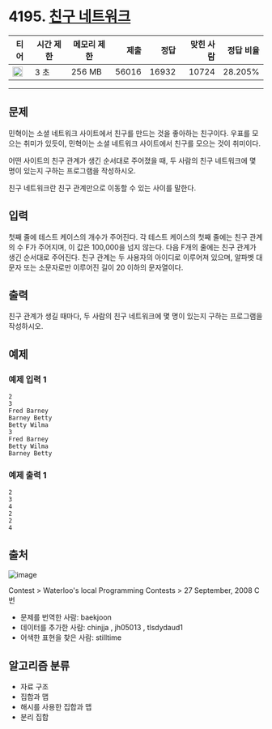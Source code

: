 # 4195. [친구 네트워크](https://www.acmicpc.net/problem/4195)

| 티어                                                                  | 시간 제한 | 메모리 제한 |  제출 |  정답 | 맞힌 사람 | 정답 비율 |
| --------------------------------------------------------------------- | --------- | ----------- | ----: | ----: | --------: | --------: |
| <img src="https://static.solved.ac/tier_small/14.svg" width="20px" /> | 3 초      | 256 MB      | 56016 | 16932 |     10724 |   28.205% |

---

## 문제

민혁이는 소셜 네트워크 사이트에서 친구를 만드는 것을 좋아하는 친구이다. 우표를 모으는 취미가 있듯이, 민혁이는 소셜 네트워크 사이트에서 친구를 모으는 것이 취미이다.

어떤 사이트의 친구 관계가 생긴 순서대로 주어졌을 때, 두 사람의 친구 네트워크에 몇 명이 있는지 구하는 프로그램을 작성하시오.

친구 네트워크란 친구 관계만으로 이동할 수 있는 사이를 말한다.

## 입력

첫째 줄에 테스트 케이스의 개수가 주어진다. 각 테스트 케이스의 첫째 줄에는 친구 관계의 수 F가 주어지며, 이 값은 100,000을 넘지 않는다. 다음 F개의 줄에는 친구 관계가 생긴 순서대로 주어진다. 친구 관계는 두 사용자의 아이디로 이루어져 있으며, 알파벳 대문자 또는 소문자로만 이루어진 길이 20 이하의 문자열이다.

## 출력

친구 관계가 생길 때마다, 두 사람의 친구 네트워크에 몇 명이 있는지 구하는 프로그램을 작성하시오.

## 예제

### 예제 입력 1

```
2
3
Fred Barney
Barney Betty
Betty Wilma
3
Fred Barney
Betty Wilma
Barney Betty
```

### 예제 출력 1

```
2
3
4
2
2
4
```

## 출처

![image](https://licensebuttons.net/l/by-sa/3.0/88x31.png)

Contest
\>
Waterloo's local Programming Contests
\>
27 September, 2008
C번

- 문제를 번역한 사람: baekjoon
- 데이터를 추가한 사람: chinjja , jh05013 , tlsdydaud1
- 어색한 표현을 찾은 사람: stilltime

## 알고리즘 분류

- 자료 구조
- 집합과 맵
- 해시를 사용한 집합과 맵
- 분리 집합
